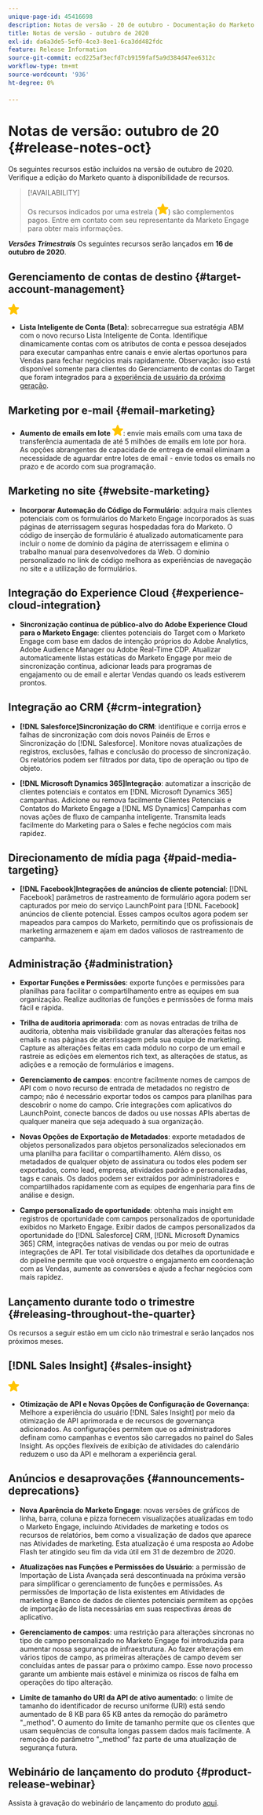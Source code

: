 ```yaml
---
unique-page-id: 45416698
description: Notas de versão - 20 de outubro - Documentação do Marketo - Documentação do produto
title: Notas de versão - outubro de 2020
exl-id: da6a3de5-5ef0-4ce3-8ee1-6ca3dd482fdc
feature: Release Information
source-git-commit: ecd225af3ecfd7cb9159faf5a9d384d47ee6312c
workflow-type: tm+mt
source-wordcount: '936'
ht-degree: 0%

---
```


# Notas de versão: outubro de 20 {#release-notes-oct}

Os seguintes recursos estão incluídos na versão de outubro de 2020. Verifique a edição do Marketo quanto à disponibilidade de recursos.

>[!AVAILABILITY]
>
>Os recursos indicados por uma estrela (![](assets/yellow-star.png)) são complementos pagos. Entre em contato com seu representante da Marketo Engage para obter mais informações.

**_Versões Trimestrais_** Os seguintes recursos serão lançados em **16 de outubro de 2020**.

## Gerenciamento de contas de destino {#target-account-management}

![(estrela)](assets/yellow-star.png)

* **Lista Inteligente de Conta (Beta)**: sobrecarregue sua estratégia ABM com o novo recurso Lista Inteligente de Conta. Identifique dinamicamente contas com os atributos de conta e pessoa desejados para executar campanhas entre canais e envie alertas oportunos para Vendas para fechar negócios mais rapidamente. Observação: isso está disponível somente para clientes do Gerenciamento de contas do Target que foram integrados para a [experiência de usuário da próxima geração](https://nation.marketo.com/t5/Employee-Blogs/The-Next-Generation-Marketo-Engage-Experience/ba-p/304205).

## Marketing por e-mail {#email-marketing}

* **Aumento de emails em lote** ![(star)](assets/yellow-star.png): envie mais emails com uma taxa de transferência aumentada de até 5 milhões de emails em lote por hora. As opções abrangentes de capacidade de entrega de email eliminam a necessidade de aguardar entre lotes de email - envie todos os emails no prazo e de acordo com sua programação.

## Marketing no site {#website-marketing}

* **Incorporar Automação do Código do Formulário**: adquira mais clientes potenciais com os formulários do Marketo Engage incorporados às suas páginas de aterrissagem seguras hospedadas fora do Marketo. O código de inserção de formulário é atualizado automaticamente para incluir o nome de domínio da página de aterrissagem e elimina o trabalho manual para desenvolvedores da Web. O domínio personalizado no link de código melhora as experiências de navegação no site e a utilização de formulários.

## Integração do Experience Cloud {#experience-cloud-integration}

* **Sincronização contínua de público-alvo do Adobe Experience Cloud para o Marketo Engage**: clientes potenciais do Target com o Marketo Engage com base em dados de intenção próprios do Adobe Analytics, Adobe Audience Manager ou Adobe Real-Time CDP. Atualizar automaticamente listas estáticas do Marketo Engage por meio de sincronização contínua, adicionar leads para programas de engajamento ou de email e alertar Vendas quando os leads estiverem prontos.

## Integração ao CRM {#crm-integration}

* **[!DNL Salesforce]Sincronização do CRM**: identifique e corrija erros e falhas de sincronização com dois novos Painéis de Erros e Sincronização do [!DNL Salesforce]. Monitore novas atualizações de registros, exclusões, falhas e conclusão do processo de sincronização. Os relatórios podem ser filtrados por data, tipo de operação ou tipo de objeto.

* **[!DNL Microsoft Dynamics 365]Integração**: automatizar a inscrição de clientes potenciais e contatos em [!DNL Microsoft Dynamics 365] campanhas. Adicione ou remova facilmente Clientes Potenciais e Contatos do Marketo Engage a [!DNL MS Dynamics] Campanhas com novas ações de fluxo de campanha inteligente. Transmita leads facilmente do Marketing para o Sales e feche negócios com mais rapidez.

## Direcionamento de mídia paga {#paid-media-targeting}

* **[!DNL Facebook]Integrações de anúncios de cliente potencial**: [!DNL Facebook] parâmetros de rastreamento de formulário agora podem ser capturados por meio do serviço LaunchPoint para [!DNL Facebook] anúncios de cliente potencial. Esses campos ocultos agora podem ser mapeados para campos do Marketo, permitindo que os profissionais de marketing armazenem e ajam em dados valiosos de rastreamento de campanha.

## Administração {#administration}

* **Exportar Funções e Permissões**: exporte funções e permissões para planilhas para facilitar o compartilhamento entre as equipes em sua organização. Realize auditorias de funções e permissões de forma mais fácil e rápida.

* **Trilha de auditoria aprimorada**: com as novas entradas de trilha de auditoria, obtenha mais visibilidade granular das alterações feitas nos emails e nas páginas de aterrissagem pela sua equipe de marketing. Capture as alterações feitas em cada módulo no corpo de um email e rastreie as edições em elementos rich text, as alterações de status, as adições e a remoção de formulários e imagens.

* **Gerenciamento de campos**: encontre facilmente nomes de campos de API com o novo recurso de entrada de metadados no registro de campo; não é necessário exportar todos os campos para planilhas para descobrir o nome do campo. Crie integrações com aplicativos do LaunchPoint, conecte bancos de dados ou use nossas APIs abertas de qualquer maneira que seja adequado à sua organização.

* **Novas Opções de Exportação de Metadados**: exporte metadados de objetos personalizados para objetos personalizados selecionados em uma planilha para facilitar o compartilhamento. Além disso, os metadados de qualquer objeto de assinatura ou todos eles podem ser exportados, como lead, empresa, atividades padrão e personalizadas, tags e canais. Os dados podem ser extraídos por administradores e compartilhados rapidamente com as equipes de engenharia para fins de análise e design.

* **Campo personalizado de oportunidade**: obtenha mais insight em registros de oportunidade com campos personalizados de oportunidade exibidos no Marketo Engage. Exibir dados de campos personalizados da oportunidade do [!DNL Salesforce] CRM, [!DNL Microsoft Dynamics 365] CRM, integrações nativas de vendas ou por meio de outras integrações de API. Ter total visibilidade dos detalhes da oportunidade e do pipeline permite que você orquestre o engajamento em coordenação com as Vendas, aumente as conversões e ajude a fechar negócios com mais rapidez.

## Lançamento durante todo o trimestre {#releasing-throughout-the-quarter}

Os recursos a seguir estão em um ciclo não trimestral e serão lançados nos próximos meses.

## [!DNL Sales Insight] {#sales-insight}

![(estrela)](assets/yellow-star.png)

* **Otimização de API e Novas Opções de Configuração de Governança**: Melhore a experiência do usuário [!DNL Sales Insight] por meio da otimização de API aprimorada e de recursos de governança adicionados. As configurações permitem que os administradores definam como campanhas e eventos são carregados no painel do Sales Insight. As opções flexíveis de exibição de atividades do calendário reduzem o uso da API e melhoram a experiência geral.

## Anúncios e desaprovações {#announcements-deprecations}

* **Nova Aparência do Marketo Engage**: novas versões de gráficos de linha, barra, coluna e pizza fornecem visualizações atualizadas em todo o Marketo Engage, incluindo Atividades de marketing e todos os recursos de relatórios, bem como a visualização de dados que aparece nas Atividades de marketing. Esta atualização é uma resposta ao Adobe Flash ter atingido seu fim da vida útil em 31 de dezembro de 2020.

* **Atualizações nas Funções e Permissões do Usuário**: a permissão de Importação de Lista Avançada será descontinuada na próxima versão para simplificar o gerenciamento de funções e permissões. As permissões de Importação de lista existentes em Atividades de marketing e Banco de dados de clientes potenciais permitem as opções de importação de lista necessárias em suas respectivas áreas de aplicativo.

* **Gerenciamento de campos**: uma restrição para alterações síncronas no tipo de campo personalizado no Marketo Engage foi introduzida para aumentar nossa segurança de infraestrutura. Ao fazer alterações em vários tipos de campo, as primeiras alterações de campo devem ser concluídas antes de passar para o próximo campo. Esse novo processo garante um ambiente mais estável e minimiza os riscos de falha em operações do tipo alteração.

* **Limite de tamanho do URI da API de ativo aumentado**: o limite de tamanho do identificador de recurso uniforme (URI) está sendo aumentado de 8 KB para 65 KB antes da remoção do parâmetro &quot;_method&quot;. O aumento do limite de tamanho permite que os clientes que usam sequências de consulta longas passem dados mais facilmente. A remoção do parâmetro &quot;_method&quot; faz parte de uma atualização de segurança futura.

## Webinário de lançamento do produto {#product-release-webinar}

Assista à gravação do webinário de lançamento do produto [aqui](https://engage.marketo.com/Oct_20_Release_OnDemand.html).
